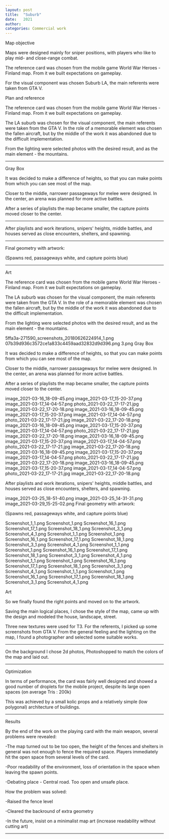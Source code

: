 ```yaml
---
layout: post
title:  "Suburb"
date:   2021
author: 
categories: Commercial work
---
```


Map objective

Maps were designed mainly for sniper positions, with players who like to play mid- and close-range combat.

The reference card was chosen from the mobile game World War Heroes - Finland map. From it we built expectations on gameplay.

For the visual component was chosen Suburb LA, the main referents were taken from GTA V.



Plan and reference


The reference card was chosen from the mobile game World War Heroes - Finland map. From it we built expectations on gameplay.

The LA suburb was chosen for the visual component, the main referents were taken from the GTA V. In the role of a memorable element was chosen the fallen aircraft, but by the middle of the work it was abandoned due to the difficult implementation.

From the lighting were selected photos with the desired result, and as the main element - the mountains.

--------

Gray Box


It was decided to make a difference of heights, so that you can make points from which you can see most of the map.

Closer to the middle, narrower passageways for melee were designed. In the center, an arena was planned for more active battles.

 

After a series of playlists the map became smaller, the capture points moved closer to the center.

----------

After playlists and work iterations, snipers' heights, middle battles, and houses served as close encounters, shelters, and spawning.

-----
Final geometry with artwork:

(Spawns red, passageways white, and capture points blue)

------------

Art


The reference card was chosen from the mobile game World War Heroes - Finland map. From it we built expectations on gameplay.

The LA suburb was chosen for the visual component, the main referents were taken from the GTA V. In the role of a memorable element was chosen the fallen aircraft, but by the middle of the work it was abandoned due to the difficult implementation.

From the lighting were selected photos with the desired result, and as the main element - the mountains.

5ffa3a-271590_screenshots_20180626224914_1.png
07b39d936c3572ce1a833c4459aad32832d9d396.png
3.png
Gray Box

It was decided to make a difference of heights, so that you can make points from which you can see most of the map.

Closer to the middle, narrower passageways for melee were designed. In the center, an arena was planned for more active battles.

 

After a series of playlists the map became smaller, the capture points moved closer to the center.

image_2021-03-16_18-09-45.png
image_2021-03-17_15-20-37.png
image_2021-03-17_14-04-57.png
photo_2021-03-22_17-17-21.jpg
image_2021-03-22_17-20-18.png
image_2021-03-16_18-09-45.png
image_2021-03-17_15-20-37.png
image_2021-03-17_14-04-57.png
photo_2021-03-22_17-17-21.jpg
image_2021-03-22_17-20-18.png
image_2021-03-16_18-09-45.png
image_2021-03-17_15-20-37.png
image_2021-03-17_14-04-57.png
photo_2021-03-22_17-17-21.jpg
image_2021-03-22_17-20-18.png
image_2021-03-16_18-09-45.png
image_2021-03-17_15-20-37.png
image_2021-03-17_14-04-57.png
photo_2021-03-22_17-17-21.jpg
image_2021-03-22_17-20-18.png
image_2021-03-16_18-09-45.png
image_2021-03-17_15-20-37.png
image_2021-03-17_14-04-57.png
photo_2021-03-22_17-17-21.jpg
image_2021-03-22_17-20-18.png
image_2021-03-16_18-09-45.png
image_2021-03-17_15-20-37.png
image_2021-03-17_14-04-57.png
photo_2021-03-22_17-17-21.jpg
image_2021-03-22_17-20-18.png

After playlists and work iterations, snipers' heights, middle battles, and houses served as close encounters, shelters, and spawning.

image_2021-03-25_18-51-40.png
image_2021-03-25_14-31-31.png
image_2021-03-29_15-25-02.png
Final geometry with artwork:

(Spawns red, passageways white, and capture points blue)

Screenshot_1_1.png
Screenshot_1.png
Screenshot_16_1.png
Screenshot_17_1.png
Screenshot_18_1.png
Screenshot_3_1.png
Screenshot_4_1.png
Screenshot_1_1.png
Screenshot_1.png
Screenshot_16_1.png
Screenshot_17_1.png
Screenshot_18_1.png
Screenshot_3_1.png
Screenshot_4_1.png
Screenshot_1_1.png
Screenshot_1.png
Screenshot_16_1.png
Screenshot_17_1.png
Screenshot_18_1.png
Screenshot_3_1.png
Screenshot_4_1.png
Screenshot_1_1.png
Screenshot_1.png
Screenshot_16_1.png
Screenshot_17_1.png
Screenshot_18_1.png
Screenshot_3_1.png
Screenshot_4_1.png
Screenshot_1_1.png
Screenshot_1.png
Screenshot_16_1.png
Screenshot_17_1.png
Screenshot_18_1.png
Screenshot_3_1.png
Screenshot_4_1.png

Art

So we finally found the right points and moved on to the artwork.

Saving the main logical places, I chose the style of the map, came up with the design and modeled the house, landscape, street.

Three new textures were used for T3.
For the referents, I picked up some screenshots from GTA V. From the general feeling and the lighting on the map, I found a photographer and selected some suitable works.

----------

On the background I chose 2d photos, Photoshopped to match the colors of the map and laid out.

---------

Optimization


In terms of performance, the card was fairly well designed and showed a good number of droplets for the mobile project, despite its large open spaces (on average Tris : 200k)


This was achieved by a small kolic props and a relatively simple (low polygonal) architecture of buildings.

---------

Results

By the end of the work on the playing card with the main weapon, several problems were revealed:


-The map turned out to be too open, the height of the fences and shelters in general was not enough to fence the required space. Players immediately hit the open space from several levels of the card.

-Poor readability of the environment, loss of orientation in the space when leaving the spawn points.

-Debating place - Central road. Too open and unsafe place.


How the problem was solved:

 

-Raised the fence level

-Cleared the backround of extra geometry

-In the future, insist on a minimalist map art (increase readability without cutting art) 

-----


